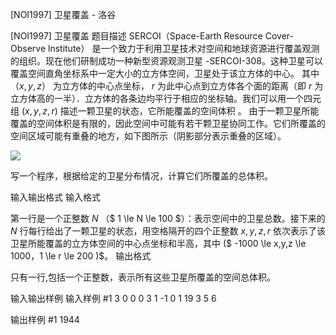 



[NOI1997] 卫星覆盖 - 洛谷














[NOI1997] 卫星覆盖
题目描述
SERCOI（Space-Earth Resource Cover-Observe lnstitute） 是一个致力于利用卫星技术对空间和地球资源进行覆盖观测的组织。现在他们研制成功一种新型资源观测卫星 -SERCOI-308。这种卫星可以覆盖空间直角坐标系中一定大小的立方体空间，卫星处于该立方体的中心。
    其中 $（x,y,z）$ 为立方体的中心点坐标， $r$ 为此中心点到立方体各个面的距离（即 $r$ 为立方体高的一半）．立方体的各条边均平行于相应的坐标轴。我们可以用一个四元组 $(x,y,z,r)$ 描述一颗卫星的状态，它所能覆盖的空间体积 。
由于一颗卫星所能覆盖的空间体积是有限的，因此空间中可能有若干颗卫星协同工作。它们所覆盖的空间区域可能有重叠的地方，如下图所示（阴影部分表示重叠的区域）。

![](https://cdn.luogu.com.cn/upload/image_hosting/yeajeuoh.png)

写一个程序，根据给定的卫星分布情况，计算它们所覆盖的总体积。

输入输出格式
输入格式

第一行是一个正整数 $N$ （$ 1 \le N \le 100 $）：表示空间中的卫星总数。接下来的 $N$ 行每行给出了一颗卫星的状态，用空格隔开的四个正整数 $x,y,z,r$ 依次表示了该卫星所能覆盖的立方体空间的中心点坐标和半高，其中 ($ -1000 \le x,y,z \le 1000$，$1 \le r \le 200 )$。
输出格式

只有一行,包括一个正整数，表示所有这些卫星所覆盖的空间总体积。

输入输出样例
输入样例 #1
3
0 0 0 3
1 -1 0 1
19 3 5 6

输出样例 #1
1944







